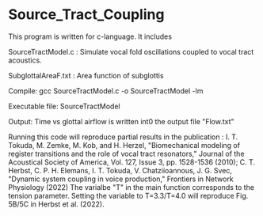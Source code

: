 # Source_Tract_Coupling
This program is written for c-language. It includes

SourceTractModel.c : Simulate vocal fold oscillations coupled to vocal tract acoustics.

SubglottalAreaF.txt : Area function of subglottis

Compile: gcc SourceTractModel.c -o SourceTractModel -lm

Executable file: SourceTractModel

Output: Time vs glottal airflow is written int0 the output file "Flow.txt" 

Running this code will reproduce partial results in the publication :
I. T. Tokuda, M. Zemke, M. Kob, and H. Herzel, "Biomechanical modeling of register transitions and the role of vocal tract resonators," Journal of the Acoustical Society of America, Vol. 127, Issue 3, pp. 1528-1536 (2010); C. T. Herbst, C. P. H. Elemans, I. T. Tokuda, V. Chatziioannous, J. G. Svec, "Dynamic system coupling in voice production," Frontiers in Network Physiology (2022)
The varialbe "T" in the main function corresponds to the tension parameter. Setting the variable to T=3.3/T=4.0 will reproduce Fig. 5B/5C in Herbst et al. (2022).
